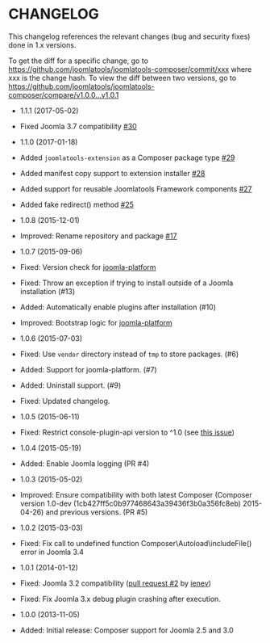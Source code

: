 CHANGELOG
=========

This changelog references the relevant changes (bug and security fixes) done
in 1.x versions.

To get the diff for a specific change, go to https://github.com/joomlatools/joomlatools-composer/commit/xxx where xxx is the change hash.
To view the diff between two versions, go to https://github.com/joomlatools/joomlatools-composer/compare/v1.0.0...v1.0.1

* 1.1.1 (2017-05-02)
 * Fixed Joomla 3.7 compatibility [#30](https://github.com/joomlatools/joomlatools-composer/issues/30)

* 1.1.0 (2017-01-18)
 * Added `joomlatools-extension` as a Composer package type [#29](https://github.com/joomlatools/joomlatools-composer/issues/29)
 * Added manifest copy support to extension installer [#28](https://github.com/joomlatools/joomlatools-composer/issues/28)
 * Added support for reusable Joomlatools Framework components [#27](https://github.com/joomlatools/joomlatools-composer/issues/27)
 * Added fake redirect() method [#25](https://github.com/joomlatools/joomlatools-composer/pull/25)

* 1.0.8 (2015-12-01)
 * Improved: Rename repository and package [#17](https://github.com/joomlatools/joomlatools-composer/issues/17)

* 1.0.7 (2015-09-06)
 * Fixed: Version check for [joomla-platform](http://github.com/joomlatools/joomla-platform)
 * Fixed: Throw an exception if trying to install outside of a Joomla installation (#13)
 * Added: Automatically enable plugins after installation (#10) 
 * Improved: Bootstrap logic for [joomla-platform](http://github.com/joomlatools/joomla-platform)

* 1.0.6 (2015-07-03)
 * Fixed: Use `vendor` directory instead of `tmp` to store packages. (#6)
 * Added: Support for joomla-platform. (#7)
 * Added: Uninstall support. (#9)
 * Fixed: Updated changelog.

* 1.0.5 (2015-06-11)
 * Fixed: Restrict console-plugin-api version to ^1.0 (see [this issue](https://github.com/composer/composer/issues/4085))

* 1.0.4 (2015-05-19)
 * Added: Enable Joomla logging (PR #4)

* 1.0.3 (2015-05-02)
 * Improved: Ensure compatibility with both latest Composer (Composer version 1.0-dev (1cb427ff5c0b977468643a39436f3b0a356fc8eb) 2015-04-26) and previous versions. (PR #5)

* 1.0.2 (2015-03-03)
 * Fixed: Fix call to undefined function Composer\Autoload\includeFile() error in Joomla 3.4

* 1.0.1 (2014-01-12)
 * Fixed:  Joomla 3.2 compatibility ([pull request #2](https://github.com/joomlatools/joomlatools-composer/pull/2) by [ienev](https://github.com/ienev))
 * Fixed: Fix Joomla 3.x debug plugin crashing after execution.

* 1.0.0 (2013-11-05)
 * Added: Initial release: Composer support for Joomla 2.5 and 3.0
